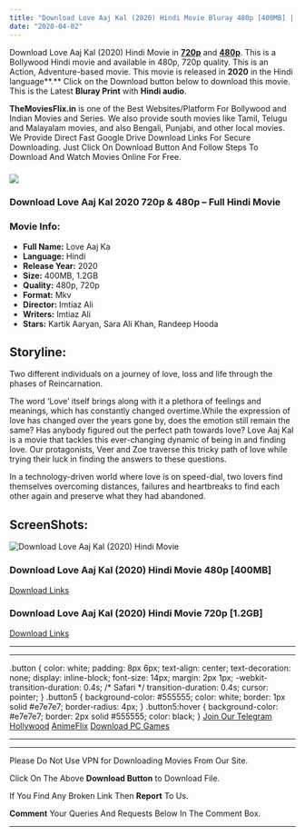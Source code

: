 ```yaml
---
title: "Download Love Aaj Kal (2020) Hindi Movie Bluray 480p [400MB] || 720p [1.2GB] ||"
date: "2020-04-02"
---
```


Download Love Aaj Kal (2020) Hindi Movie in [**720p**](https://1moviesflix.com/720p-movies/) and **[480p](https://1moviesflix.com/480p-movies/)**. This is a Bollywood Hindi movie and available in 480p, 720p quality. This is an Action, Adventure-based movie. This movie is released in **2020** in the Hindi language**.** Click on the Download button below to download this movie. This is the Latest **Bluray Print** with **Hindi audio**.

**TheMoviesFlix.in** is one of the Best Websites/Platform For Bollywood and Indian Movies and Series. We also provide south movies like Tamil, Telugu and Malayalam movies, and also Bengali, Punjabi, and other local movies. We Provide Direct Fast Google Drive Download Links For Secure Downloading. Just Click On Download Button And Follow Steps To Download And Watch Movies Online For Free.

### ![](https://i.imgur.com/0FrUURJ.png)

### Download Love Aaj Kal 2020 720p & 480p – Full Hindi Movie

### Movie Info:

- **Full Name:** Love Aaj Ka
- **Language:** Hindi
- **Release Year:** 2020
- **Size:** 400MB, 1.2GB
- **Quality:** 480p, 720p
- **Format:** Mkv
- **Director:** Imtiaz Ali
- **Writers:** Imtiaz Ali
- **Stars:** Kartik Aaryan, Sara Ali Khan, Randeep Hooda

## Storyline:

Two different individuals on a journey of love, loss and life through the phases of Reincarnation.

The word ‘Love’ itself brings along with it a plethora of feelings and meanings, which has constantly changed overtime.While the expression of love has changed over the years gone by, does the emotion still remain the same? Has anybody figured out the perfect path towards love? Love Aaj Kal is a movie that tackles this ever-changing dynamic of being in and finding love. Our protagonists, Veer and Zoe traverse this tricky path of love while trying their luck in finding the answers to these questions.

In a technology-driven world where love is on speed-dial, two lovers find themselves overcoming distances, failures and heartbreaks to find each other again and preserve what they had abandoned.

## ScreenShots:

![Download Love Aaj Kal (2020) Hindi Movie](https://i.imgur.com/YylXAlD.jpg)

### Download Love Aaj Kal (2020) Hindi Movie 480p \[400MB\]

[Download Links](https://1moviesflix.com?a270777880=T0ErblVuTHBOWURrYWJwNy9PSGJWc29FS2lZTUo0cVA5alBtaklCRjhSSGlPV3lYQXZGVE83am5DYTRjNktTSWxxN0g5NDc4L3haRWVYV0ZYeXp3WW41OEl5V0IwbU10dVdkM2NneVhCaUU9)

### Download Love Aaj Kal (2020) Hindi Movie 720p \[1.2GB\]

[Download Links](https://1moviesflix.com?a270777880=T0ErblVuTHBOWURrYWJwNy9PSGJWc29FS2lZTUo0cVA5alBtaklCRjhSSGlPV3lYQXZGVE83am5DYTRjNktTSTdCS2pYYjUrS2QxSHZLVEROdEdqeUQxbUh2QnBnOGxuZVZjMGxqTEdFQW89)

* * *

* * *

.button { color: white; padding: 8px 6px; text-align: center; text-decoration: none; display: inline-block; font-size: 14px; margin: 2px 1px; -webkit-transition-duration: 0.4s; /\* Safari \*/ transition-duration: 0.4s; cursor: pointer; } .button5 { background-color: #555555; color: white; border: 1px solid #e7e7e7; border-radius: 4px; } .button5:hover { background-color: #e7e7e7; border: 2px solid #555555; color: black; } [Join Our Telegram](http://gdrivepro.xyz/join.php) [Hollywood](https://moviesverse.com/) [AnimeFlix](https://animeflix.in/) [Download PC Games](https://gamesflix.net/)  

* * *

* * *

  

Please Do Not Use VPN for Downloading Movies From Our Site.

Click On The Above **Download Button** to Download File.

If You Find Any Broken Link Then **Report** To Us.

**Comment** Your Queries And Requests Below In The Comment Box.

* * *
